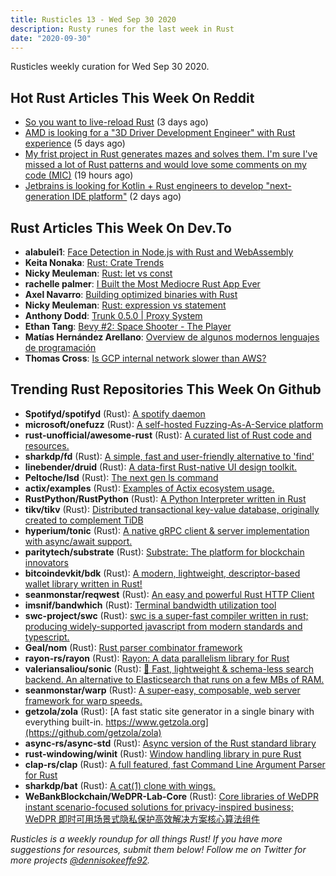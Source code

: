 ```yaml
---
title: Rusticles 13 - Wed Sep 30 2020
description: Rusty runes for the last week in Rust
date: "2020-09-30"
---
```


Rusticles weekly curation for Wed Sep 30 2020.

## Hot Rust Articles This Week On Reddit

- [So you want to live-reload Rust](https://www.reddit.com/r/rust/comments/j0ajdy/so_you_want_to_livereload_rust/) (3 days ago)
- [AMD is looking for a "3D Driver Development Engineer" with Rust experience](https://www.reddit.com/r/rust/comments/iz6ric/amd_is_looking_for_a_3d_driver_development/) (5 days ago)
- [My frist project in Rust generates mazes and solves them. I'm sure I've missed a lot of Rust patterns and would love some comments on my code (MIC)](https://www.reddit.com/r/rust/comments/j1xzvu/my_frist_project_in_rust_generates_mazes_and/) (19 hours ago)
- [Jetbrains is looking for Kotlin + Rust engineers to develop "next-generation IDE platform"](https://www.reddit.com/r/rust/comments/j0rrei/jetbrains_is_looking_for_kotlin_rust_engineers_to/) (2 days ago)

## Rust Articles This Week On Dev.To

- **alabulei1**: [Face Detection in Node.js with Rust and WebAssembly](https://dev.to/alabulei1/high-performance-and-safe-ai-as-a-service-in-node-js-43lg)
- **Keita Nonaka**: [Rust: Crate Trends](https://dev.to/gumichocopengin8/rust-crate-trends-4ome)
- **Nicky Meuleman**: [Rust: let vs const](https://dev.to/nickymeuleman/rust-let-vs-const-1pcp)
- **rachelle palmer**: [I Built the Most Mediocre Rust App Ever](https://dev.to/techbelle/i-built-the-most-mediocre-rust-app-ever-20jm)
- **Axel Navarro**: [Building optimized binaries with Rust](https://dev.to/cloudx/building-optimized-binaries-with-rust-k8b)
- **Nicky Meuleman**: [Rust: expression vs statement](https://dev.to/nickymeuleman/rust-expression-vs-statement-2h7g)
- **Anthony Dodd**: [Trunk 0.5.0 | Proxy System](https://dev.to/thedodd/trunk-0-5-0-proxy-system-3426)
- **Ethan Tang**: [Bevy #2: Space Shooter - The Player](https://dev.to/ethanyidong/bevy-2-space-shooter-the-player-3e7d)
- **Matías Hernández Arellano**: [Overview de algunos modernos lenguajes de programación](https://dev.to/matiasfha/overview-de-algunos-modernos-lenguajes-de-programacion-4j45)
- **Thomas Cross**: [Is GCP internal network slower than AWS?](https://dev.to/chmoder/is-gcp-internal-network-slower-than-aws-e7g)

## Trending Rust Repositories This Week On Github

- **Spotifyd/spotifyd** (Rust): [A spotify daemon](https://github.com/Spotifyd/spotifyd)
- **microsoft/onefuzz** (Rust): [A self-hosted Fuzzing-As-A-Service platform](https://github.com/microsoft/onefuzz)
- **rust-unofficial/awesome-rust** (Rust): [A curated list of Rust code and resources.](https://github.com/rust-unofficial/awesome-rust)
- **sharkdp/fd** (Rust): [A simple, fast and user-friendly alternative to 'find'](https://github.com/sharkdp/fd)
- **linebender/druid** (Rust): [A data-first Rust-native UI design toolkit.](https://github.com/linebender/druid)
- **Peltoche/lsd** (Rust): [The next gen ls command](https://github.com/Peltoche/lsd)
- **actix/examples** (Rust): [Examples of Actix ecosystem usage.](https://github.com/actix/examples)
- **RustPython/RustPython** (Rust): [A Python Interpreter written in Rust](https://github.com/RustPython/RustPython)
- **tikv/tikv** (Rust): [Distributed transactional key-value database, originally created to complement TiDB](https://github.com/tikv/tikv)
- **hyperium/tonic** (Rust): [A native gRPC client & server implementation with async/await support.](https://github.com/hyperium/tonic)
- **paritytech/substrate** (Rust): [Substrate: The platform for blockchain innovators](https://github.com/paritytech/substrate)
- **bitcoindevkit/bdk** (Rust): [A modern, lightweight, descriptor-based wallet library written in Rust!](https://github.com/bitcoindevkit/bdk)
- **seanmonstar/reqwest** (Rust): [An easy and powerful Rust HTTP Client](https://github.com/seanmonstar/reqwest)
- **imsnif/bandwhich** (Rust): [Terminal bandwidth utilization tool](https://github.com/imsnif/bandwhich)
- **swc-project/swc** (Rust): [swc is a super-fast compiler written in rust; producing widely-supported javascript from modern standards and typescript.](https://github.com/swc-project/swc)
- **Geal/nom** (Rust): [Rust parser combinator framework](https://github.com/Geal/nom)
- **rayon-rs/rayon** (Rust): [Rayon: A data parallelism library for Rust](https://github.com/rayon-rs/rayon)
- **valeriansaliou/sonic** (Rust): [🦔 Fast, lightweight & schema-less search backend. An alternative to Elasticsearch that runs on a few MBs of RAM.](https://github.com/valeriansaliou/sonic)
- **seanmonstar/warp** (Rust): [A super-easy, composable, web server framework for warp speeds.](https://github.com/seanmonstar/warp)
- **getzola/zola** (Rust): [A fast static site generator in a single binary with everything built-in. https://www.getzola.org](https://github.com/getzola/zola)
- **async-rs/async-std** (Rust): [Async version of the Rust standard library](https://github.com/async-rs/async-std)
- **rust-windowing/winit** (Rust): [Window handling library in pure Rust](https://github.com/rust-windowing/winit)
- **clap-rs/clap** (Rust): [A full featured, fast Command Line Argument Parser for Rust](https://github.com/clap-rs/clap)
- **sharkdp/bat** (Rust): [A cat(1) clone with wings.](https://github.com/sharkdp/bat)
- **WeBankBlockchain/WeDPR-Lab-Core** (Rust): [Core libraries of WeDPR instant scenario-focused solutions for privacy-inspired business; WeDPR 即时可用场景式隐私保护高效解决方案核心算法组件](https://github.com/WeBankBlockchain/WeDPR-Lab-Core)

_Rusticles is a weekly roundup for all things Rust! If you have more suggestions for resources, submit them below! Follow me on Twitter for more projects [@dennisokeeffe92](https://twitter.com/dennisokeeffe92)._

